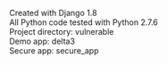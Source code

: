 Created with Django 1.8
<br />
All Python code tested with Python 2.7.6
<br />
Project directory: vulnerable
<br />
Demo app: delta3
<br />
Secure app: secure_app
